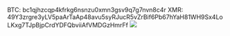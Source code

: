 BTC: bc1qjhzcqp4kfrkg6nsnzu0xmn3gsv9q7g7nvn8c4r
XMR: 49Y3zrgre3yLV5paArTaAp48avu5syRJucR5vZrBif6Pb67hYaH81WH9Sx4LoLKxg7TJpBjpCrdYDFQbviiAfVMDGzHmrFf
 ![ ](https://files.catbox.moe/us0717.png)
